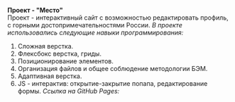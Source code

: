 **Проект - "Место"**  
Проект - интерактивный сайт с возможностью редактировать профиль, с горными достопримечательностями России. 
*В проекте использовались следующие навыки программирования:*  
1. Сложная верстка.  
2. Флексбокс верстка, гриды.  
3. Позиционирование элементов.  
4. Организация файлов и общее соблюдение методологии БЭМ.  
5. Адаптивная верстка.  
6. JS - интерактив: открытие-закрытие попапа, редактирование формы.
*Ссылка на GitHub Pages:*  
